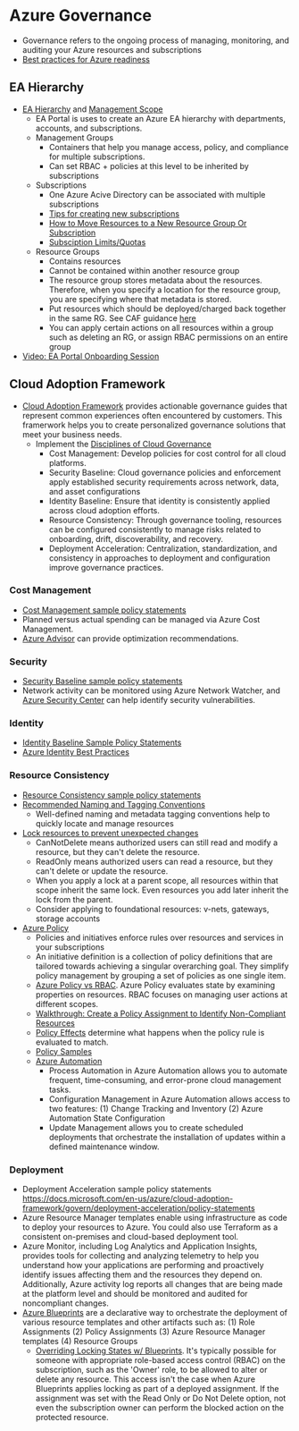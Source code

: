 # Azure Governance
- Governance refers to the ongoing process of managing, monitoring, and auditing your Azure resources and subscriptions
- [Best practices for Azure readiness](https://docs.microsoft.com/en-us/azure/cloud-adoption-framework/ready/azure-best-practices/)

## EA Hierarchy
- [EA Hierarchy](https://docs.microsoft.com/en-us/azure/cost-management-billing/manage/ea-portal-get-started#azure-enterprise-portal-hierarchy) and [Management Scope](https://docs.microsoft.com/en-us/azure/cloud-adoption-framework/ready/azure-setup-guide/organize-resources?tabs=AzureManagementGroupsAndHierarchy)
  - EA Portal is uses to create an Azure EA hierarchy with departments, accounts, and subscriptions.
  - Management Groups
    - Containers that help you manage access, policy, and compliance for multiple subscriptions. 
    - Can set RBAC +  policies at this level to be inherited by subscriptions
  - Subscriptions
    - One Azure Acive Directory can be associated with multiple subscriptions
    - [Tips for creating new subscriptions](https://docs.microsoft.com/en-us/azure/cloud-adoption-framework/ready/azure-best-practices/scale-subscriptions#tips-for-creating-new-subscriptions)
    - [How to Move Resources to a New Resource Group Or Subscription](https://docs.microsoft.com/en-us/azure/azure-resource-manager/management/move-resource-group-and-subscription)
    - [Subsciption Limits/Quotas](https://docs.microsoft.com/en-us/azure/azure-resource-manager/management/azure-subscription-service-limits)
  - Resource Groups
    - Contains resources
    - Cannot be contained within another resource group
    - The resource group stores metadata about the resources. Therefore, when you specify a location for the resource group, you are specifying where that metadata is stored.
    - Put resources which should be deployed/charged back  together in the same RG. See CAF guidance [here](https://docs.microsoft.com/en-us/azure/cloud-adoption-framework/decision-guides/resource-consistency/#basic-grouping)
    - You can apply certain actions on all resources within a group such as deleting an RG, or assign RBAC permissions on an entire group
- [Video: EA Portal  Onboarding Session](https://www.youtube.com/watch?v=OiZ1GdBpo-I)

## Cloud Adoption Framework
- [Cloud Adoption Framework](https://docs.microsoft.com/en-us/azure/cloud-adoption-framework/govern/) provides actionable governance guides that represent common experiences often encountered by customers. This framerwork helps you to create personalized governance solutions that meet your business needs.
    - Implement the [Disciplines of Cloud Governance](https://docs.microsoft.com/en-us/azure/cloud-adoption-framework/govern/governance-disciplines)
      - Cost Management: Develop policies for cost control for all cloud platforms.
      - Security Baseline: Cloud governance policies and enforcement apply established security requirements across network, data, and asset configurations
      - Identity Baseline: Ensure that identity is consistently applied across cloud adoption efforts.
      - Resource Consistency: Through governance tooling, resources can be configured consistently to manage risks related to onboarding, drift, discoverability, and recovery.
      - Deployment Acceleration: Centralization, standardization, and consistency in approaches to deployment and configuration improve governance practices.
  
### Cost Management
- [Cost Management sample policy statements](https://docs.microsoft.com/en-us/azure/cloud-adoption-framework/govern/cost-management/policy-statements)
- Planned versus actual spending can be managed via Azure Cost Management.
- [Azure Advisor](https://docs.microsoft.com/en-us/azure/advisor/advisor-overview) can provide optimization recommendations.

### Security
- [Security Baseline sample policy statements](https://docs.microsoft.com/en-us/azure/cloud-adoption-framework/govern/security-baseline/policy-statements#security-review)
- Network activity can be monitored using Azure Network Watcher, and [Azure Security Center](https://docs.microsoft.com/en-us/azure/security-center/security-center-intro) can help identify security vulnerabilities. 

### Identity
- [Identity Baseline Sample Policy Statements](https://docs.microsoft.com/en-us/azure/cloud-adoption-framework/govern/identity-baseline/policy-statements#isolated-identity-providers)
- [Azure Identity Best Practices](https://docs.microsoft.com/en-us/azure/security/fundamentals/identity-management-best-practices)

### Resource Consistency
- [Resource Consistency sample policy statements](https://docs.microsoft.com/en-us/azure/cloud-adoption-framework/govern/resource-consistency/policy-statements)
- [Recommended Naming and Tagging Conventions](https://docs.microsoft.com/en-us/azure/cloud-adoption-framework/ready/azure-best-practices/naming-and-tagging)
  - Well-defined naming and metadata tagging conventions help to quickly locate and manage resources
- [Lock resources to prevent unexpected changes]( https://docs.microsoft.com/en-us/azure/azure-resource-manager/management/lock-resources)
  - CanNotDelete means authorized users can still read and modify a resource, but they can't delete the resource.
  - ReadOnly means authorized users can read a resource, but they can't delete or update the resource.
  - When you apply a lock at a parent scope, all resources within that scope inherit the same lock. Even resources you add later inherit the lock from the parent.
  - Consider applying to foundational resources: v-nets, gateways, storage accounts
- [Azure Policy](https://docs.microsoft.com/en-us/azure/governance/policy/overview)
  - Policies and initiatives enforce rules over resources and services in your subscriptions
  - An initiative definition is a collection of policy definitions that are tailored towards achieving a singular overarching goal. They simplify policy management by grouping a set of policies as one single item.
  - [Azure Policy vs RBAC](https://docs.microsoft.com/en-us/azure/governance/policy/overview#azure-policy-and-rbac). Azure Policy evaluates state by examining properties on resources. RBAC focuses on managing user actions at different scopes.
  - [Walkthrough: Create a Policy Assignment to Identify Non-Compliant Resources](https://docs.microsoft.com/en-us/azure/governance/policy/assign-policy-portal)
  - [Policy Effects](https://docs.microsoft.com/en-us/azure/governance/policy/concepts/effects) determine what happens when the policy rule is evaluated to match.
  - [Policy Samples](https://github.com/Azure/azure-policy)
  - [Azure Automation](https://docs.microsoft.com/en-us/azure/automation/automation-intro)
    - Process Automation in Azure Automation allows you to automate frequent, time-consuming, and error-prone cloud management tasks.
    - Configuration Management in Azure Automation allows access to two features: (1) Change Tracking and Inventory (2) Azure Automation State Configuration
    - Update Management allows you to create scheduled deployments that orchestrate the installation of updates within a defined maintenance window.

### Deployment

- Deployment Acceleration sample policy statements https://docs.microsoft.com/en-us/azure/cloud-adoption-framework/govern/deployment-acceleration/policy-statements
- Azure Resource Manager templates enable using infrastructure as code to deploy your resources to Azure. You could also use Terraform as a consistent on-premises and cloud-based deployment tool.
-  Azure Monitor, including Log Analytics and Application Insights, provides tools for collecting and analyzing telemetry to help you understand how your applications are performing and proactively identify issues affecting them and the resources they depend on. Additionally, Azure activity log reports all changes that are being made at the platform level and should be monitored and audited for noncompliant changes.
-  [Azure Blueprints](https://docs.microsoft.com/en-us/azure/governance/blueprints/overview) are a declarative way to orchestrate the deployment of various resource templates and other artifacts such as: (1) Role Assignments (2) Policy Assignments (3) Azure Resource Manager templates (4) Resource Groups
   -  [Overriding Locking States w/ Blueprints](https://docs.microsoft.com/en-us/azure/governance/blueprints/concepts/resource-locking#overriding-locking-states). It's typically possible for someone with appropriate role-based access control (RBAC) on the subscription, such as the 'Owner' role, to be allowed to alter or delete any resource. This access isn't the case when Azure Blueprints applies locking as part of a deployed assignment. If the assignment was set with the Read Only or Do Not Delete option, not even the subscription owner can perform the blocked action on the protected resource.